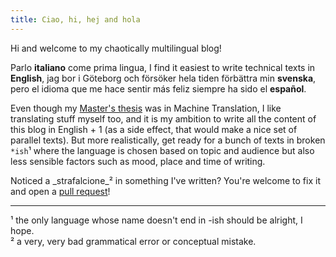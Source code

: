 ```yaml
---
title: Ciao, hi, hej and hola
---
```


Hi and welcome to my chaotically multilingual blog! 

Parlo __italiano__ come prima lingua, I find it easiest to write technical texts in __English__, jag bor i Göteborg och försöker hela tiden förbättra min __svenska__, pero el idioma que me hace sentir más feliz siempre ha sido el __español__. 

Even though my [Master's thesis](https://github.com/harisont/concept-alignment) was in Machine Translation, I like translating stuff myself too, and it is my ambition to write all the content of this blog in English + 1 (as a side effect, that would make a nice set of parallel texts). But more realistically, get ready for a bunch of texts in broken `*ish`¹ where the language is chosen based on topic and audience but also less sensible factors such as mood, place and time of writing.

Noticed a _strafalcione_² in something I've written? You're welcome to fix it and open a [pull request](https://github.com/harisont/harisont.github.io)!

---

¹ the only language whose name doesn't end in -ish should be alright, I hope. <br>
² a very, very bad grammatical error or conceptual mistake.
